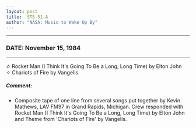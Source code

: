 ```yaml
---
layout: post
title:  STS-51-A
author: "NASA: Music to Wake Up By"
---
```


----
### DATE: November 15, 1984
----
✫ Rocket Man (I Think It's Going To Be a Long, Long Time) by Elton John  &nbsp;<br />✧ Chariots of Fire by Vangelis

##### Comment:
* Composite tape of one line from several songs put together by Kevin Mathews, LAV FM97 in Grand Rapids, Michigan. Crew responded with Rocket Man (I Think It's Going To Be a Long, Long Time) by Elton John and Theme from 'Chariots of Fire' by Vangelis.

